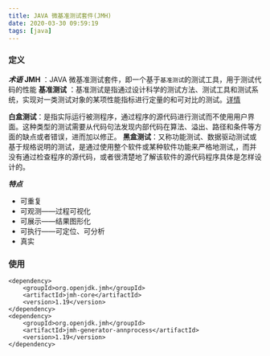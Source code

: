 ```yaml
---
title: JAVA 微基准测试套件(JMH)
date: 2020-03-30 09:59:19
tags: [java]
---
```


### 定义

***术语***
**JMH** ：JAVA 微基准测试套件，即一个基于`基准测试`的测试工具，用于测试代码的性能
**基准测试** ：基准测试是指通过设计科学的测试方法、测试工具和测试系统，实现对一类测试对象的某项性能指标进行定量的和可对比的测试。[详情](https://baike.baidu.com/item/%E5%9F%BA%E5%87%86%E6%B5%8B%E8%AF%95/5876292)

**白盒测试**：是指实际运行被测程序，通过程序的源代码进行测试而不使用用户界面。这种类型的测试需要从代码句法发现内部代码在算法、溢出、路径和条件等方面的缺点或者错误，进而加以修正。
**黑盒测试**：又称功能测试、数据驱动测试或基于规格说明的测试，是通过使用整个软件或某种软件功能来严格地测试,，而并没有通过检查程序的源代码，或者很清楚地了解该软件的源代码程序具体是怎样设计的。

***特点***
+	可重复
+	可观测——过程可视化
+	可展示——结果图形化
+	可执行——可定位、可分析
+	真实



### 使用
```
<dependency>
    <groupId>org.openjdk.jmh</groupId>
    <artifactId>jmh-core</artifactId>
    <version>1.19</version>
</dependency>
<dependency>
    <groupId>org.openjdk.jmh</groupId>
    <artifactId>jmh-generator-annprocess</artifactId>
    <version>1.19</version>
</dependency>
```

